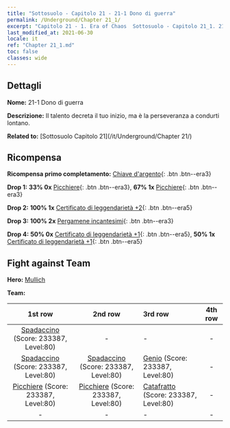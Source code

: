 ```yaml
---
title: "Sottosuolo - Capitolo 21 - 21-1 Dono di guerra"
permalink: /Underground/Chapter 21_1/
excerpt: "Capitolo 21 - 1. Era of Chaos  Sottosuolo - Capitolo 21_1. 21-1 Dono di guerra"
last_modified_at: 2021-06-30
locale: it
ref: "Chapter 21_1.md"
toc: false
classes: wide
---
```


## Dettagli

 **Nome:** 21-1 Dono di guerra

 **Descrizione:** Il talento decreta il tuo inizio, ma è la perseveranza a condurti lontano.

 **Related to:** [Sottosuolo Capitolo 21](/it/Underground/Chapter 21/)

## Ricompensa

 **Ricompensa primo completamento:** [Chiave d'argento](/ItemsIT/con_693/){: .btn .btn--era3}

 **Drop 1:** **33% 0x** [Picchiere](/ItemsIT/unt_190/){: .btn .btn--era3}, **67% 1x** [Picchiere](/ItemsIT/unt_190/){: .btn .btn--era3}

 **Drop 2:** **100% 1x** [Certificato di leggendarietà +2](/ItemsIT/mat_81/){: .btn .btn--era5}

 **Drop 3:** **100% 2x** [Pergamene incantesimi](/ItemsIT/con_694/){: .btn .btn--era3}

 **Drop 4:** **50% 0x** [Certificato di leggendarietà +1](/ItemsIT/mat_74/){: .btn .btn--era5}, **50% 1x** [Certificato di leggendarietà +1](/ItemsIT/mat_74/){: .btn .btn--era5}


## Fight against Team
 **Hero:** [Mullich](/it/heroes/Mullich/)

 **Team:**


  | 1st row | 2nd row | 3rd row | 4th row |
  |:----:|:----:|:----|:----:|
  | [Spadaccino](/it/units/Swordsman/) (Score: 233387, Level:80)  | - | - | - |
  | [Spadaccino](/it/units/Swordsman/) (Score: 233387, Level:80)  | [Spadaccino](/it/units/Swordsman/) (Score: 233387, Level:80)  | [Genio](/it/units/Genie/) (Score: 233387, Level:80)  | - |
  | [Picchiere](/it/units/Pikeman/) (Score: 233387, Level:80)  | [Picchiere](/it/units/Pikeman/) (Score: 233387, Level:80)  | [Catafratto](/it/units/Cavalier/) (Score: 233387, Level:80)  | - |
  | - | - | - | - |


